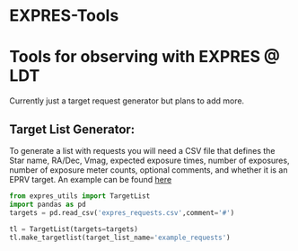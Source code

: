 # EXPRES-Tools
Tools for observing with EXPRES @ LDT
====================

Currently just a target request generator but plans to add more. 

## Target List Generator:

To generate a list with requests you will need a CSV file that defines the Star name, RA/Dec, Vmag, expected exposure times, number of exposures, number of exposure meter counts, optional comments, and whether it is an EPRV target. An example can be found [here](https://docs.google.com/spreadsheets/d/e/2PACX-1vRBx1Q26pa51QyiDdIfm-f0kFNy1WNvIBXu73HvWoPqu7Q9luI9av4UNeQ1Id_nfTWrEQv6VHy0KltG/pubhtml?gid=1181914448&single=true "EXPRES Request Example")

```python
from expres_utils import TargetList
import pandas as pd
targets = pd.read_csv('expres_requests.csv',comment='#')
  
tl = TargetList(targets=targets)
tl.make_targetlist(target_list_name='example_requests')
  ```

